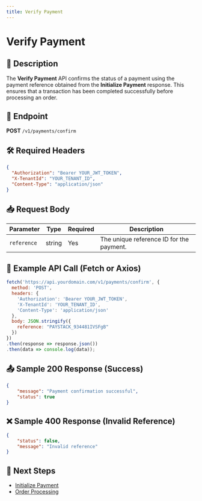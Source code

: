 ```yaml
---
title: Verify Payment
---
```


# Verify Payment

## 📌 Description
The **Verify Payment** API confirms the status of a payment using the payment reference obtained from the **Initialize Payment** response. This ensures that a transaction has been completed successfully before processing an order.

## 🔗 Endpoint
**POST** `/v1/payments/confirm`

## 🛠️ Required Headers
```json
{
  "Authorization": "Bearer YOUR_JWT_TOKEN",
  "X-TenantId": "YOUR_TENANT_ID",
  "Content-Type": "application/json"
}
```

## 📥 Request Body
| Parameter   | Type   | Required | Description |
|------------|--------|----------|-------------|
| `reference` | string | Yes      | The unique reference ID for the payment. |

## 📡 Example API Call (Fetch or Axios)
```javascript
fetch('https://api.yourdomain.com/v1/payments/confirm', {
  method: 'POST',
  headers: {
    'Authorization': 'Bearer YOUR_JWT_TOKEN',
    'X-TenantId': 'YOUR_TENANT_ID',
    'Content-Type': 'application/json'
  },
  body: JSON.stringify({
    reference: "PAYSTACK_934481IVSFgB"
  })
})
.then(response => response.json())
.then(data => console.log(data));
```

## 📤 Sample 200 Response (Success)
```json
{
    "message": "Payment confirmation successful",
    "status": true
}
```

## ❌ Sample 400 Response (Invalid Reference)
```json
{
    "status": false,
    "message": "Invalid reference"
}
```

## 🔗 Next Steps
- [Initialize Payment](./initialize-payment.md)
- [Order Processing](../order/README.md)
